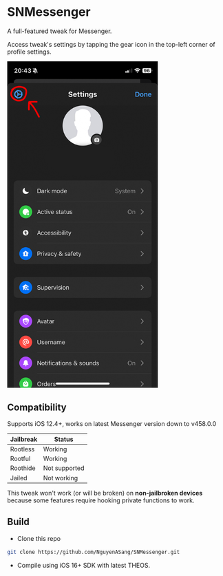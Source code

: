 # SNMessenger

A full-featured tweak for Messenger.

Access tweak's settings by tapping the gear icon in the top-left corner of profile settings.

<img src="./images/Access_Settings.png" alt="Access Settings" style="width:350px;"/>

## Compatibility
Supports iOS 12.4+, works on latest Messenger version down to v458.0.0

| Jailbreak |     Status    |
| --------- | ------------- |
| Rootless  | Working       |
| Rootful   | Working       |
| Roothide  | Not supported |
| Jailed    | Not working   |

This tweak won't work (or will be broken) on **non-jailbroken devices** because some features require hooking private functions to work.

## Build
- Clone this repo
```sh
git clone https://github.com/NguyenASang/SNMessenger.git
```
- Compile using iOS 16+ SDK with latest THEOS.
